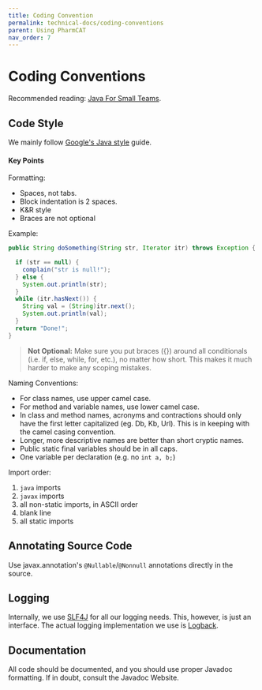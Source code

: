 ```yaml
---
title: Coding Convention
permalink: technical-docs/coding-conventions
parent: Using PharmCAT
nav_order: 7
---
```

# Coding Conventions

Recommended reading: [Java For Small Teams](https://www.gitbook.com/book/ncrcoe/java-for-small-teams/).


## Code Style

We mainly follow [Google's Java style](https://google-styleguide.googlecode.com/svn/trunk/javaguide.html) guide.

#### Key Points

Formatting:

* Spaces, not tabs.
* Block indentation is 2 spaces.
* K&R style
* Braces are not optional

Example:

```java
public String doSomething(String str, Iterator itr) throws Exception {

  if (str == null) {
    complain("str is null!");
  } else {
    System.out.println(str);
  }
  while (itr.hasNext()) {
    String val = (String)itr.next();
    System.out.println(val);
  }
  return "Done!";
}
```

> **Not Optional:** Make sure you put braces ({}) around all conditionals (i.e. if, else, while, for, etc.), no matter how short. This makes it much harder to make any scoping mistakes.

Naming Conventions:

* For class names, use upper camel case.
* For method and variable names, use lower camel case.
* In class and method names, acronyms and contractions should only have the first letter capitalized (eg. Db, Kb, Url).  This is in keeping with the camel casing convention.
* Longer, more descriptive names are better than short cryptic names.
* Public static final variables should be in all caps.
* One variable per declaration (e.g. no `int a, b;`)

Import order:

1. `java` imports
1. `javax` imports
1. all non-static imports, in ASCII order
1. blank line
1. all static imports


## Annotating Source Code

Use javax.annotation's `@Nullable`/`@Nonnull` annotations directly in the source.


## Logging

Internally, we use [SLF4J](http://www.slf4j.org) for all our logging needs.  This, however, is just an interface.  The actual logging implementation we use is [Logback](http://logback.qos.ch/).


## Documentation

All code should be documented, and you should use proper Javadoc formatting. If in doubt, consult the Javadoc Website.
